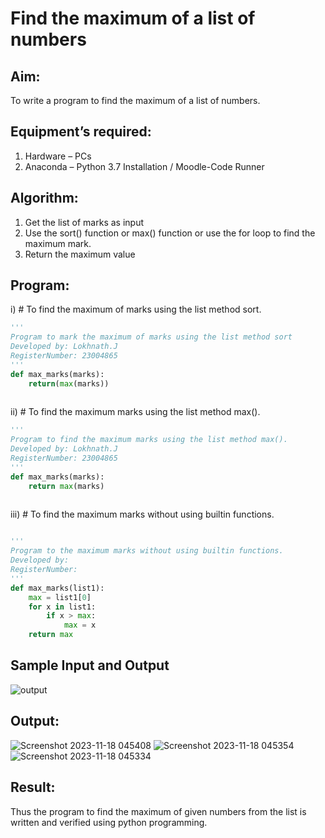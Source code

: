 # Find the maximum of a list of numbers
## Aim:
To write a program to find the maximum of a list of numbers.
## Equipment’s required:
1.	Hardware – PCs
2.	Anaconda – Python 3.7 Installation / Moodle-Code Runner
## Algorithm:
1.	Get the list of marks as input
2.	Use the sort() function or max() function or use the for loop to find the maximum mark.
3.	Return the maximum value
## Program:

i)	# To find the maximum of marks using the list method sort.
```Python
''' 
Program to mark the maximum of marks using the list method sort
Developed by: Lokhnath.J
RegisterNumber: 23004865
'''
def max_marks(marks):
    return(max(marks))
    


```

ii)	# To find the maximum marks using the list method max().
```Python
''' 
Program to find the maximum marks using the list method max().
Developed by: Lokhnath.J
RegisterNumber: 23004865
'''
def max_marks(marks):
    return max(marks)
    


```

iii) # To find the maximum marks without using builtin functions.
```Python

''' 
Program to the maximum marks without using builtin functions.
Developed by: 
RegisterNumber: 
'''
def max_marks(list1):
    max = list1[0]
    for x in list1:
        if x > max:
            max = x
    return max

```
## Sample Input and Output
![output](./img/max_marks1.jpg) 

## Output:
![Screenshot 2023-11-18 045408](https://github.com/Lokhnath10/FindMaximum/assets/138969918/c88d1081-3bdd-4c16-b81a-f18a00a5eafc)
![Screenshot 2023-11-18 045354](https://github.com/Lokhnath10/FindMaximum/assets/138969918/a624c541-0112-4e4c-b633-e23354ad322d)
![Screenshot 2023-11-18 045334](https://github.com/Lokhnath10/FindMaximum/assets/138969918/bb4f5e92-6a99-487c-9334-c7082b21e25e)

## Result:
Thus the program to find the maximum of given numbers from the list is written and verified using python programming.
